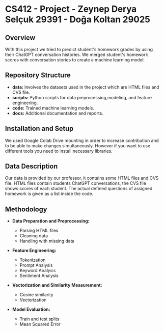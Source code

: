 # CS412 - Project - Zeynep Derya Selçuk 29391 - Doğa Koltan 29025

## Overview
With this project we tried to predict student's homework grades by using their ChatGPT conversation histories. We merged student's homework scores with conversation stories to create a machine learning model.

## Repository Structure
- **data:** Involves the datasets used in the project which are HTML files and CVS file.
- **scripts:** Python scripts for data preprocessing,modeling, and feature engineering.
- **code:** Trained machine learning models.
- **docs:** Additional documentation and reports.

## Installation and Setup
We used Google Colab Drive mounting in order to increase contribution and to be able to make changes simultaneously. However if you want to use different tools you need to install necessary libraries.

## Data Description
Our data is provided by our professor, it contains some HTML files and CVS file. HTML files contain students ChatGPT conversations, the CVS file shows scores of each student. The actual defined questions of assigned homework is given as a list inside the code.

## Methodology
- **Data Preparation and Preprocessing:**
  - Parsing HTML files
  - Cleaning data
  - Handling with missing data

- **Feature Engineering:**
  - Tokenization
  - Prompt Analysis
  - Keyword Analysis
  - Sentiment Analysis

- **Vectorization and Similarity Measurement:**
  - Cosine similarity
  - Vectorization

- **Model Evaluation:**
  - Train and test splits
  - Mean Squared Error 


